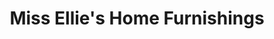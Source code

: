 ---
title: "Miss Ellie's Home Furnishings"
url: /westville/miss-ellies-home-furnishings/
shop: furniture
---
